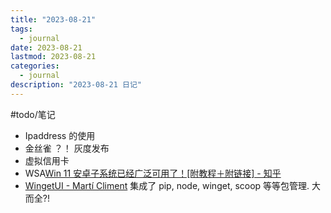 ```yaml
---
title: "2023-08-21"
tags:
  - journal
date: 2023-08-21
lastmod: 2023-08-21
categories:
  - journal
description: "2023-08-21 日记"
---
```


#todo/笔记

- Ipaddress 的使用
- 金丝雀 ？！  灰度发布
- 虚拟信用卡
- WSA[Win 11 安卓子系统已经广泛可用了！[附教程＋附链接] - 知乎]( https://zhuanlan.zhihu.com/p/573911037 )
- [WingetUI - Martí Climent](https://www.marticliment.com/wingetui/) 集成了 pip, node, winget, scoop 等等包管理. 大而全?!
